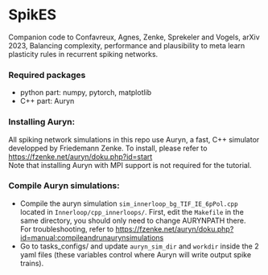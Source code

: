 # SpikES
Companion code to Confavreux, Agnes, Zenke, Sprekeler and Vogels, arXiv 2023, Balancing complexity, performance and plausibility to meta learn plasticity rules in recurrent spiking networks.

### Required packages
- python part: numpy, pytorch, matplotlib
- C++ part: Auryn

### Installing Auryn:
All spiking network simulations in this repo use Auryn, a fast, C++ simulator developped by Friedemann Zenke.
To install, please refer to https://fzenke.net/auryn/doku.php?id=start  
Note that installing Auryn with MPI support is not required for the tutorial.

### Compile Auryn simulations:
- Compile the auryn simulation `sim_innerloop_bg_TIF_IE_6pPol.cpp` located in `Innerloop/cpp_innerloops/`. First, edit the `Makefile` in the same directory, you should only need to change AURYNPATH there.  
For troubleshooting, refer to https://fzenke.net/auryn/doku.php?id=manual:compileandrunaurynsimulations
- Go to tasks_configs/ and update `auryn_sim_dir` and `workdir` inside the 2 yaml files (these variables control where Auryn will write output spike trains).

